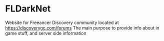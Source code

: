 # FLDarkNet
Website for Freeancer Discovery community located at https://discoverygc.com/forums
The main purpose to provide info about in game stuff, and server side information
